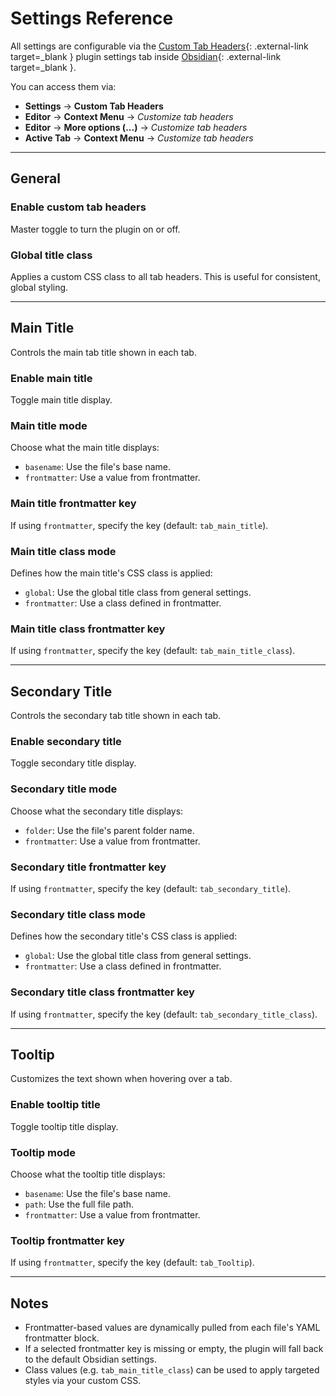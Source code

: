 # Settings Reference

All settings are configurable via the [Custom Tab Headers](https://github.com/Structure-Savvy/obsidian-custom-tab-headers){: .external-link target=_blank } plugin settings tab inside [Obsidian](https://obsidian.md/){: .external-link target=_blank }.

You can access them via:

- **Settings** → **Custom Tab Headers**
- **Editor** → **Context Menu** → *Customize tab headers*
- **Editor** → **More options (...)** → *Customize tab headers*
- **Active Tab** → **Context Menu** → *Customize tab headers*

---

## General

### Enable custom tab headers

Master toggle to turn the plugin on or off.

### Global title class

Applies a custom CSS class to all tab headers. This is useful for consistent, global styling.

---

## Main Title

Controls the main tab title shown in each tab.

### Enable main title

Toggle main title display.

### Main title mode

Choose what the main title displays:

- `basename`: Use the file's base name.
- `frontmatter`: Use a value from frontmatter.

### Main title frontmatter key

If using `frontmatter`, specify the key (default: `tab_main_title`).

### Main title class mode

Defines how the main title's CSS class is applied:

- `global`: Use the global title class from general settings.
- `frontmatter`: Use a class defined in frontmatter.

### Main title class frontmatter key

If using `frontmatter`, specify the key (default: `tab_main_title_class`).

---

## Secondary Title

Controls the secondary tab title shown in each tab.

### Enable secondary title

Toggle secondary title display.

### Secondary title mode

Choose what the secondary title displays:

- `folder`: Use the file's parent folder name.
- `frontmatter`: Use a value from frontmatter.

### Secondary title frontmatter key

If using `frontmatter`, specify the key (default: `tab_secondary_title`).

### Secondary title class mode

Defines how the secondary title's CSS class is applied:

- `global`: Use the global title class from general settings.
- `frontmatter`: Use a class defined in frontmatter.

### Secondary title class frontmatter key

If using `frontmatter`, specify the key (default: `tab_secondary_title_class`).

---

## Tooltip

Customizes the text shown when hovering over a tab.

### Enable tooltip title

Toggle tooltip title display.

### Tooltip mode

Choose what the tooltip title displays:

- `basename`: Use the file's base name.
- `path`: Use the full file path.
- `frontmatter`: Use a value from frontmatter.

### Tooltip frontmatter key

If using `frontmatter`, specify the key (default: `tab_Tooltip`).

---

## Notes

- Frontmatter-based values are dynamically pulled from each file's YAML frontmatter block.
- If a selected frontmatter key is missing or empty, the plugin will fall back to the default Obsidian settings.
- Class values (e.g. `tab_main_title_class`) can be used to apply targeted styles via your custom CSS.
